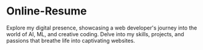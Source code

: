 # Online-Resume
Explore my digital presence, showcasing a web developer's journey into the world of AI, ML, and creative coding. Delve into my skills, projects, and passions that breathe life into captivating websites.
